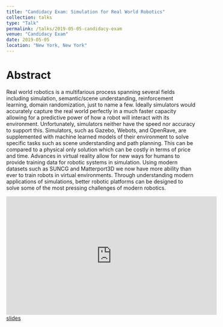 ```yaml
---
title: "Candidacy Exam: Simulation for Real World Robotics"
collection: talks
type: "Talk"
permalink: /talks/2019-05-05-candidacy-exam
venue: "Candidacy Exam"
date: 2019-05-05
location: "New York, New York"
---
```


# Abstract
Real world robotics is a multifarious process spanning several fields including simulation, semantic/scene understanding, reinforcement learning, domain randomization, just to name a few. Ideally simulators would accurately capture the real world perfectly in a much faster capacity allowing for a predictive power of how a robot will interact with its environment. Unfortunately, simulators neither have the speed nor accuracy to support this. Simulators, such as Gazebo, Webots, and OpenRave, are supplemented with machine learned models of their environment to solve specific tasks such as scene understanding and path planning. This can be compared to a physical only solution which can be costly in terms of price and time. Advances in virtual reality allow for new ways for humans to provide training data for robotic systems in simulation. Using modern datasets such as SUNCG and Matterport3D we now have more ability than ever to train robots in virtual environments. Through understanding modern applications of simulations, better robotic platforms can be designed to solve some of the most pressing challenges of modern robotics.

<iframe width="560" height="315" src="https://www.youtube.com/embed/QvutAyd1p9U" title="YouTube video player" frameborder="0" allow="accelerometer; autoplay; clipboard-write; encrypted-media; gyroscope; picture-in-picture" allowfullscreen></iframe>

<br>
<a href="{{ base_url }}/files/2019_05_candidacy_exam.pdf">slides</a>